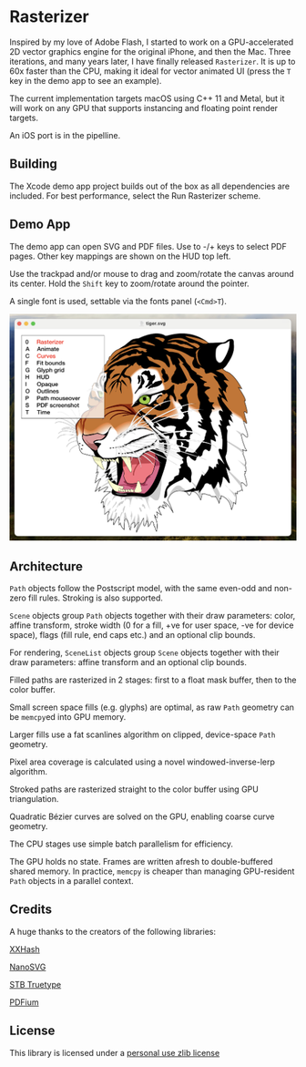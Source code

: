 Rasterizer
========

Inspired by my love of Adobe Flash, I started to work on a GPU-accelerated 2D vector graphics engine for the original iPhone, and then the Mac. Three iterations, and many years later, I have finally released `Rasterizer`. It is up to 60x faster than the CPU, making it ideal for vector animated UI (press the `T` key in the demo app to see an example).

The current implementation targets macOS using C++ 11 and Metal, but it will work on any GPU that supports instancing and floating point render targets.

An iOS port is in the pipelline.


Building
--------

The Xcode demo app project builds out of the box as all dependencies are included. For best performance, select the Run Rasterizer scheme.


Demo App
-------

The demo app can open SVG and PDF files. Use to -/+ keys to select PDF pages. Other key mappings are shown on the HUD top left.

Use the trackpad and/or mouse to drag and zoom/rotate the canvas around its center. Hold the `Shift` key to zoom/rotate around the pointer.

A single font is used, settable via the fonts panel (`<Cmd>T`).

![image](https://github.com/mindbrix/Rasterizer/blob/master/Screenshot.png)


Architecture
--------

`Path` objects follow the Postscript model, with the same even-odd and non-zero fill rules. Stroking is also supported.

`Scene` objects group `Path` objects together with their draw parameters: color, affine transform, stroke width (0 for a fill, +ve for user space, -ve for device space), flags (fill rule, end caps etc.) and an optional clip bounds.

For rendering, `SceneList` objects group `Scene` objects together with their draw parameters: affine transform and an optional clip bounds.

Filled paths are rasterized in 2 stages: first to a float mask buffer, then to the color buffer. 

Small screen space fills (e.g. glyphs) are optimal, as raw `Path` geometry can be `memcpy`ed into GPU memory. 

Larger fills use a fat scanlines algorithm on clipped, device-space `Path` geometry. 

Pixel area coverage is calculated using a novel windowed-inverse-lerp algorithm.

Stroked paths are rasterized straight to the color buffer using GPU triangulation.

Quadratic Bézier curves are solved on the GPU, enabling coarse curve geometry.

The CPU stages use simple batch parallelism for efficiency.

The GPU holds no state. Frames are written afresh to double-buffered shared memory. In practice, `memcpy` is cheaper than managing GPU-resident `Path` objects in a parallel context.


Credits
------

A huge thanks to the creators of the following libraries:

[XXHash](https://xxhash.com)

[NanoSVG](https://github.com/memononen/nanosvg)

[STB Truetype](https://github.com/nothings/stb)

[PDFium](https://pdfium.googlesource.com/pdfium/)


License
-------

This library is licensed under a [personal use zlib license](LICENSE.txt)
